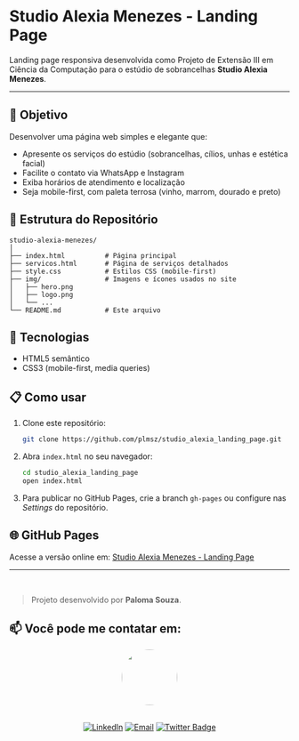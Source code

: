 # Studio Alexia Menezes - Landing Page

Landing page responsiva desenvolvida como Projeto de Extensão III em Ciência da Computação para o estúdio de sobrancelhas **Studio Alexia Menezes**.

---

## 🎯 Objetivo

Desenvolver uma página web simples e elegante que:

* Apresente os serviços do estúdio (sobrancelhas, cílios, unhas e estética facial)
* Facilite o contato via WhatsApp e Instagram
* Exiba horários de atendimento e localização
* Seja mobile-first, com paleta terrosa (vinho, marrom, dourado e preto)

## 📁 Estrutura do Repositório

```
studio-alexia-menezes/
│
├── index.html          # Página principal
├── servicos.html       # Página de serviços detalhados
├── style.css           # Estilos CSS (mobile-first)
├── img/                # Imagens e ícones usados no site
│   ├── hero.png
│   ├── logo.png
│   └── ...
└── README.md           # Este arquivo
```

## 🚀 Tecnologias

* HTML5 semântico
* CSS3 (mobile-first, media queries)

## 📋 Como usar

1. Clone este repositório:

   ```bash
   git clone https://github.com/plmsz/studio_alexia_landing_page.git
   ```
2. Abra `index.html` no seu navegador:

   ```bash
   cd studio_alexia_landing_page
   open index.html
   ```
3. Para publicar no GitHub Pages, crie a branch `gh-pages` ou configure nas *Settings* do repositório.

## 🌐 GitHub Pages

Acesse a versão online em: [Studio Alexia Menezes - Landing Page](https://plmsz.github.io/studio_alexia_landing_page/)

---
</br>
 
> Projeto desenvolvido por **Paloma Souza**.

## 📫 Você pode me contatar em:

<div align="center">
<img style="border-radius: 50% ;" src="https://github.com/plmsz.png" width="100px;" alt=""/>
</div>

</br>

<div align="center">

[![LinkedIn](https://img.shields.io/static/v1?label=&message=LinkedIn&color=blue&style=flat-square&logo=LinkedIn&logoColor=white)](https://www.linkedin.com/in/plmsz/)
[![Email](https://img.shields.io/static/v1?label=&message=Email&color=red&style=flat-square&logo=Gmail&logoColor=white)](mailto:plmsouzaoliveira@gmail.com)
[![Twitter Badge](https://img.shields.io/static/v1?label=&message=Twitter&color=1ca0f1&style=flat-square&logo=Twitter&logoColor=white)](https://twitter.com/plmszdev)

</div>